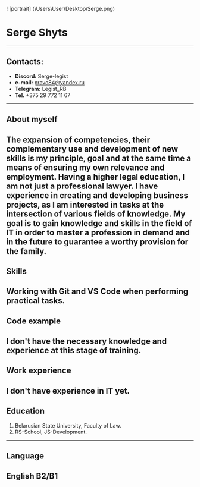 
! [portrait] (\Users\User\Desktop\Serge.png)

# **Serge Shyts**
---

## **Contacts:**
* **Discord:** Serge-legist
* **e-mail:** pravo84@yandex.ru
* **Telegram:** Legist_RB
* **Tel.** +375 29 772 11 67
---

## **About myself**
The expansion of competencies, their complementary use and development of new skills is my principle, goal and at the same time a means of ensuring my own relevance and employment.
Having a higher legal education, I am not just a professional lawyer. I have experience in creating and developing business projects, as I am interested in tasks at the intersection of various fields of knowledge.
My goal is to gain knowledge and skills in the field of IT in order to master a profession in demand and in the future to guarantee a worthy provision for the family.
---

## **Skills**
Working with Git and VS Code when performing practical tasks.
---

## **Code example**
I don't have the necessary knowledge and experience at this stage of training.
---

## **Work experience**
I don't have experience in IT yet.
---

## **Education**
1. Belarusian State University, Faculty of Law.
2. RS-School, JS-Development.
---

## **Language**
English B2/B1
---
